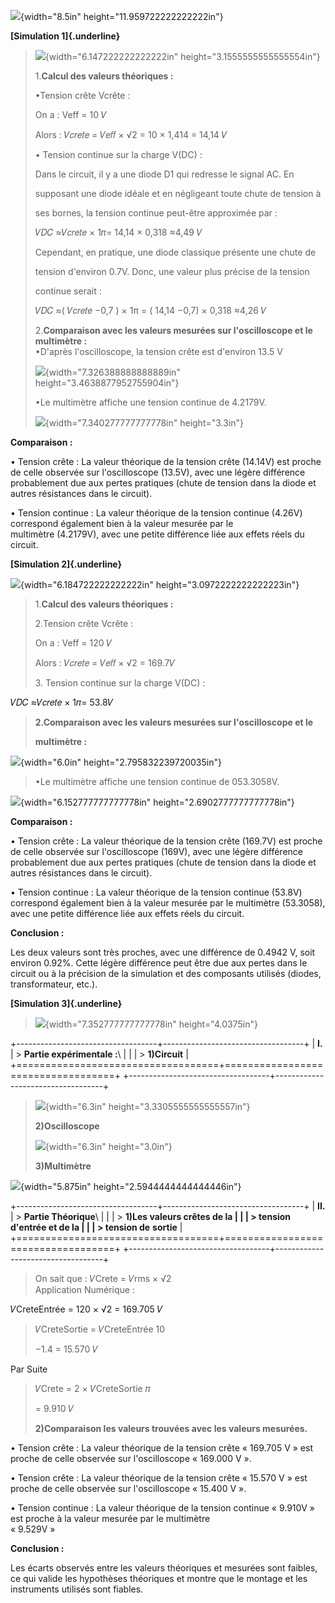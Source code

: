 ![](vertopal_fcd2ab8bc6db4af99433bd4708cd4b45/media/image1.png){width="8.5in"
height="11.959722222222222in"}

**[Simulation 1]{.underline}**

> ![](vertopal_fcd2ab8bc6db4af99433bd4708cd4b45/media/image2.png){width="6.147222222222222in"
> height="3.1555555555555554in"}
>
> 1.**Calcul des valeurs théoriques :**
>
> •Tension crête Vcrête :
>
> On a : Veff = 10 𝑉
>
> Alors : 𝑉𝑐𝑟𝑒𝑡𝑒 = 𝑉𝑒𝑓𝑓 × √2 = 10 × 1,414 = 14,14 𝑉
>
> • Tension continue sur la charge V(DC) :
>
> Dans le circuit, il y a une diode D1 qui redresse le signal AC. En
>
> supposant une diode idéale et en négligeant toute chute de tension à
>
> ses bornes, la tension continue peut-être approximée par :
>
> 𝑉𝐷𝐶 ≈𝑉𝑐𝑟𝑒𝑡𝑒 × 1𝜋= 14,14 × 0,318 ≈4,49 𝑉
>
> Cependant, en pratique, une diode classique présente une chute de
>
> tension d'environ 0.7V. Donc, une valeur plus précise de la tension
>
> continue serait :
>
> 𝑉𝐷𝐶 ≈( 𝑉𝑐𝑟𝑒𝑡𝑒 −0,7 ) × 1π = ( 14,14 −0,7) × 0,318 ≈4,26 𝑉
>
> 2.**Comparaison avec les valeurs mesurées sur l\'oscilloscope et le
> multimètre :**\
> •D\'après l\'oscilloscope, la tension crête est d\'environ 13.5 V
>
> ![](vertopal_fcd2ab8bc6db4af99433bd4708cd4b45/media/image3.png){width="7.326388888888889in"
> height="3.4638877952755904in"}
>
> •Le multimètre affiche une tension continue de 4.2179V.
>
> ![](vertopal_fcd2ab8bc6db4af99433bd4708cd4b45/media/image4.png){width="7.340277777777778in"
> height="3.3in"}

**Comparaison :**

• Tension crête : La valeur théorique de la tension crête (14.14V) est
proche de celle observée sur l\'oscilloscope (13.5V), avec une légère
différence probablement due aux pertes pratiques (chute de tension dans
la diode et autres résistances dans le circuit).

• Tension continue : La valeur théorique de la tension continue (4.26V)
correspond également bien à la valeur mesurée par le\
multimètre (4.2179V), avec une petite différence liée aux effets réels
du circuit.

**[Simulation 2]{.underline}**

![](vertopal_fcd2ab8bc6db4af99433bd4708cd4b45/media/image5.png){width="6.184722222222222in"
height="3.0972222222222223in"}

> 1.**Calcul des valeurs théoriques :**
>
> 2.Tension crête Vcrête :
>
> On a : Veff = 120 𝑉
>
> Alors : 𝑉𝑐𝑟𝑒𝑡𝑒 = 𝑉𝑒𝑓𝑓 × √2 = 169.7𝑉
>
> 3\. Tension continue sur la charge V(DC) :

𝑉𝐷𝐶 ≈𝑉𝑐𝑟𝑒𝑡𝑒 × 1𝜋= 53.8𝑉

> **2.Comparaison avec les valeurs mesurées sur l\'oscilloscope et le**
>
> **multimètre :**

![](vertopal_fcd2ab8bc6db4af99433bd4708cd4b45/media/image6.png){width="6.0in"
height="2.795832239720035in"}

> •Le multimètre affiche une tension continue de 053.3058V.

![](vertopal_fcd2ab8bc6db4af99433bd4708cd4b45/media/image7.png){width="6.152777777777778in"
height="2.6902777777777778in"}

**Comparaison :**

• Tension crête : La valeur théorique de la tension crête (169.7V) est
proche de celle observée sur l\'oscilloscope (169V), avec une légère
différence probablement due aux pertes pratiques (chute de tension dans
la diode et autres résistances dans le circuit).

• Tension continue : La valeur théorique de la tension continue (53.8V)
correspond également bien à la valeur mesurée par le multimètre
(53.3058), avec une petite différence liée aux effets réels du circuit.

**Conclusion :**

Les deux valeurs sont très proches, avec une différence de 0.4942 V,
soit environ 0.92%. Cette légère différence peut être due aux pertes
dans le circuit ou à la précision de la simulation et des composants
utilisés (diodes, transformateur, etc.).

**[Simulation 3]{.underline}**

> ![](vertopal_fcd2ab8bc6db4af99433bd4708cd4b45/media/image8.png){width="7.352777777777778in"
> height="4.0375in"}

+-----------------------------------+-----------------------------------+
| **I.**                            | > **Partie expérimentale :**\     |
|                                   | > **1)Circuit**                   |
+===================================+===================================+
+-----------------------------------+-----------------------------------+

> ![](vertopal_fcd2ab8bc6db4af99433bd4708cd4b45/media/image9.png){width="6.3in"
> height="3.3305555555555557in"}
>
> **2)Oscilloscope**
>
> ![](vertopal_fcd2ab8bc6db4af99433bd4708cd4b45/media/image10.png){width="6.3in"
> height="3.0in"}
>
> **3)Multimètre**

![](vertopal_fcd2ab8bc6db4af99433bd4708cd4b45/media/image11.png){width="5.875in"
height="2.5944444444444446in"}

+-----------------------------------+-----------------------------------+
| **II.**                           | > **Partie Théorique**\           |
|                                   | > **1)Les valeurs crêtes de la    |
|                                   | > tension d'entrée et de la       |
|                                   | > tension de** **sortie**         |
+===================================+===================================+
+-----------------------------------+-----------------------------------+

> On sait que : 𝑉Crete = 𝑉rms × √2\
> Application Numérique :

𝑉CreteEntrée = 120 × √2 = 169.705 𝑉

> 𝑉CreteSortie = 𝑉CreteEntrée 10
>
> −1.4 = 15.570 𝑉

Par Suite

> 𝑉Crete = 2 × 𝑉CreteSortie 𝜋
>
> = 9.910 𝑉
>
> **2)Comparaison les valeurs trouvées avec les valeurs mesurées.**

• Tension crête : La valeur théorique de la tension crête « 169.705 V »
est proche de celle observée sur l\'oscilloscope « 169.000 V ».

• Tension crête : La valeur théorique de la tension crête « 15.570 V »
est proche de celle observée sur l\'oscilloscope « 15.400 V ».

• Tension continue : La valeur théorique de la tension continue « 9.910V
» est proche à la valeur mesurée par le multimètre\
« 9.529V »

**Conclusion :**

Les écarts observés entre les valeurs théoriques et mesurées sont
faibles, ce qui valide les hypothèses théoriques et montre que le
montage et les instruments utilisés sont fiables.
